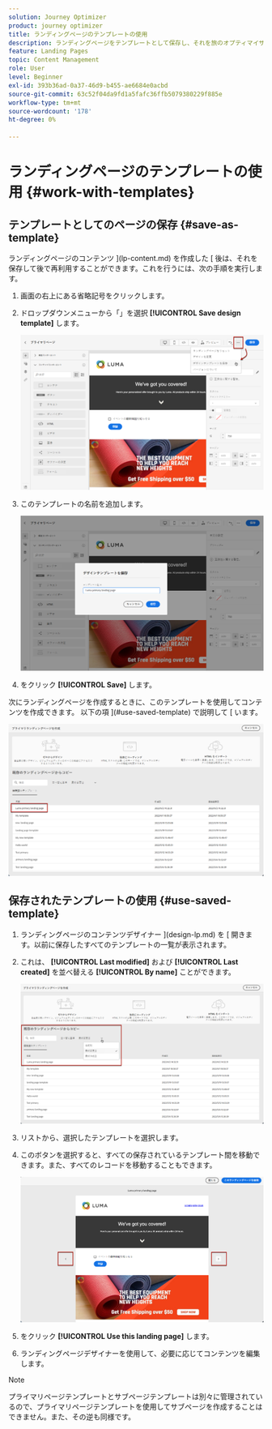 ```yaml
---
solution: Journey Optimizer
product: journey optimizer
title: ランディングページのテンプレートの使用
description: ランディングページをテンプレートとして保存し、それを旅のオプティマイザーで再利用する方法を説明します。
feature: Landing Pages
topic: Content Management
role: User
level: Beginner
exl-id: 393b36ad-0a37-46d9-b455-ae6684e0acbd
source-git-commit: 63c52f04da9fd1a5fafc36ffb5079380229f885e
workflow-type: tm+mt
source-wordcount: '178'
ht-degree: 0%

---
```


# ランディングページのテンプレートの使用 {#work-with-templates}

## テンプレートとしてのページの保存 {#save-as-template}

ランディングページのコンテンツ ](lp-content.md) を作成した [ 後は、それを保存して後で再利用することができます。これを行うには、次の手順を実行します。

1. 画面の右上にある省略記号をクリックします。

1. ドロップダウンメニューから「」を選択 **[!UICONTROL Save design template]** します。

   ![](assets/lp_designer-save-template.png)

1. このテンプレートの名前を追加します。

   ![](assets/lp_designer-template-name.png)

1. をクリック **[!UICONTROL Save]** します。

次にランディングページを作成するときに、このテンプレートを使用してコンテンツを作成できます。 以下の項 ](#use-saved-template) で説明して [ います。

![](assets/lp_designer-saved-template.png)

## 保存されたテンプレートの使用 {#use-saved-template}

1. ランディングページのコンテンツデザイナー ](design-lp.md) を [ 開きます。以前に保存したすべてのテンプレートの一覧が表示されます。

1. これは、 **[!UICONTROL Last modified]** および **[!UICONTROL Last created]** を並べ替える **[!UICONTROL By name]** ことができます。

   ![](assets/lp_designer-saved-templates.png)

1. リストから、選択したテンプレートを選択します。

1. このボタンを選択すると、すべての保存されているテンプレート間を移動できます。また、すべてのレコードを移動することもできます。

   ![](assets/lp_designer-saved-templates-navigate.png)

1. をクリック **[!UICONTROL Use this landing page]** します。

1. ランディングページデザイナーを使用して、必要に応じてコンテンツを編集します。

>[!NOTE]
>
>プライマリページテンプレートとサブページテンプレートは別々に管理されているので、プライマリページテンプレートを使用してサブページを作成することはできません。また、その逆も同様です。
